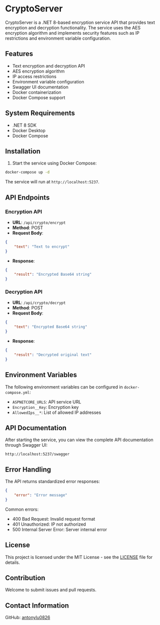 # CryptoServer

CryptoServer is a .NET 8-based encryption service API that provides text encryption and decryption functionality. The service uses the AES encryption algorithm and implements security features such as IP restrictions and environment variable configuration.

## Features

- Text encryption and decryption API
- AES encryption algorithm
- IP access restrictions
- Environment variable configuration
- Swagger UI documentation
- Docker containerization
- Docker Compose support

## System Requirements

- .NET 8 SDK
- Docker Desktop
- Docker Compose

## Installation

1. Start the service using Docker Compose:
```bash
docker-compose up -d
```

The service will run at `http://localhost:5237`.

## API Endpoints

### Encryption API
- **URL**: `/api/crypto/encrypt`
- **Method**: POST
- **Request Body**:
```json
{
    "text": "Text to encrypt"
}
```
- **Response**:
```json
{
    "result": "Encrypted Base64 string"
}
```

### Decryption API
- **URL**: `/api/crypto/decrypt`
- **Method**: POST
- **Request Body**:
```json
{
    "text": "Encrypted Base64 string"
}
```
- **Response**:
```json
{
    "result": "Decrypted original text"
}
```

## Environment Variables

The following environment variables can be configured in `docker-compose.yml`:

- `ASPNETCORE_URLS`: API service URL
- `Encryption__Key`: Encryption key
- `AllowedIps__*`: List of allowed IP addresses

## API Documentation

After starting the service, you can view the complete API documentation through Swagger UI:
```
http://localhost:5237/swagger
```

## Error Handling

The API returns standardized error responses:

```json
{
    "error": "Error message"
}
```

Common errors:
- 400 Bad Request: Invalid request format
- 401 Unauthorized: IP not authorized
- 500 Internal Server Error: Server internal error

## License

This project is licensed under the MIT License - see the [LICENSE](LICENSE) file for details.

## Contribution

Welcome to submit issues and pull requests.

## Contact Information

GitHub: [antonylu0826](https://github.com/antonylu0826) 